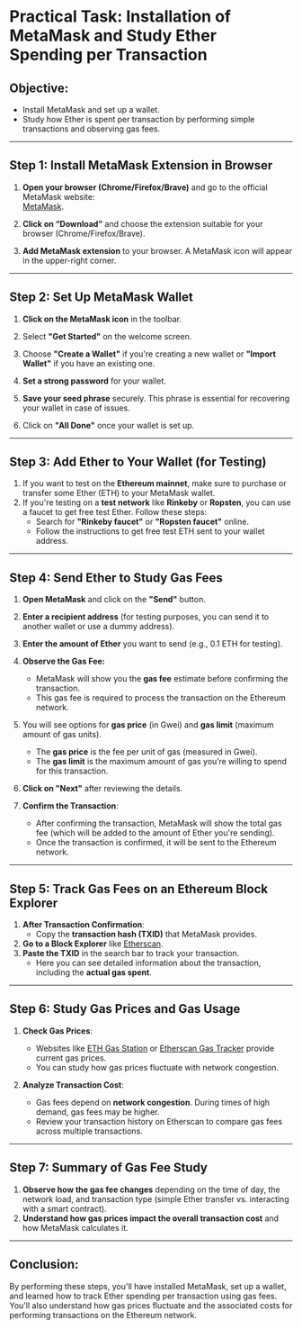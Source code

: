 # Practical Task: Installation of MetaMask and Study Ether Spending per Transaction

## Objective:

- Install MetaMask and set up a wallet.
- Study how Ether is spent per transaction by performing simple transactions and observing gas fees.

---

## Step 1: Install MetaMask Extension in Browser

1. **Open your browser (Chrome/Firefox/Brave)** and go to the official MetaMask website:  
   [MetaMask](https://metamask.io/).
2. **Click on “Download”** and choose the extension suitable for your browser (Chrome/Firefox/Brave).

3. **Add MetaMask extension** to your browser. A MetaMask icon will appear in the upper-right corner.

---

## Step 2: Set Up MetaMask Wallet

1. **Click on the MetaMask icon** in the toolbar.
2. Select **"Get Started"** on the welcome screen.

3. Choose **"Create a Wallet"** if you're creating a new wallet or **"Import Wallet"** if you have an existing one.

4. **Set a strong password** for your wallet.

5. **Save your seed phrase** securely. This phrase is essential for recovering your wallet in case of issues.

6. Click on **"All Done"** once your wallet is set up.

---

## Step 3: Add Ether to Your Wallet (for Testing)

1. If you want to test on the **Ethereum mainnet**, make sure to purchase or transfer some Ether (ETH) to your MetaMask wallet.
2. If you're testing on a **test network** like **Rinkeby** or **Ropsten**, you can use a faucet to get free test Ether. Follow these steps:
   - Search for **"Rinkeby faucet"** or **"Ropsten faucet"** online.
   - Follow the instructions to get free test ETH sent to your wallet address.

---

## Step 4: Send Ether to Study Gas Fees

1. **Open MetaMask** and click on the **"Send"** button.

2. **Enter a recipient address** (for testing purposes, you can send it to another wallet or use a dummy address).

3. **Enter the amount of Ether** you want to send (e.g., 0.1 ETH for testing).

4. **Observe the Gas Fee:**
   - MetaMask will show you the **gas fee** estimate before confirming the transaction.
   - This gas fee is required to process the transaction on the Ethereum network.
5. You will see options for **gas price** (in Gwei) and **gas limit** (maximum amount of gas units).

   - The **gas price** is the fee per unit of gas (measured in Gwei).
   - The **gas limit** is the maximum amount of gas you’re willing to spend for this transaction.

6. **Click on "Next"** after reviewing the details.

7. **Confirm the Transaction**:
   - After confirming the transaction, MetaMask will show the total gas fee (which will be added to the amount of Ether you're sending).
   - Once the transaction is confirmed, it will be sent to the Ethereum network.

---

## Step 5: Track Gas Fees on an Ethereum Block Explorer

1. **After Transaction Confirmation**:
   - Copy the **transaction hash (TXID)** that MetaMask provides.
2. **Go to a Block Explorer** like [Etherscan](https://etherscan.io/).
3. **Paste the TXID** in the search bar to track your transaction.
   - Here you can see detailed information about the transaction, including the **actual gas spent**.

---

## Step 6: Study Gas Prices and Gas Usage

1. **Check Gas Prices**:

   - Websites like [ETH Gas Station](https://ethgasstation.info/) or [Etherscan Gas Tracker](https://etherscan.io/gastracker) provide current gas prices.
   - You can study how gas prices fluctuate with network congestion.

2. **Analyze Transaction Cost**:
   - Gas fees depend on **network congestion**. During times of high demand, gas fees may be higher.
   - Review your transaction history on Etherscan to compare gas fees across multiple transactions.

---

## Step 7: Summary of Gas Fee Study

1. **Observe how the gas fee changes** depending on the time of day, the network load, and transaction type (simple Ether transfer vs. interacting with a smart contract).
2. **Understand how gas prices impact the overall transaction cost** and how MetaMask calculates it.

---

## Conclusion:

By performing these steps, you'll have installed MetaMask, set up a wallet, and learned how to track Ether spending per transaction using gas fees. You'll also understand how gas prices fluctuate and the associated costs for performing transactions on the Ethereum network.
